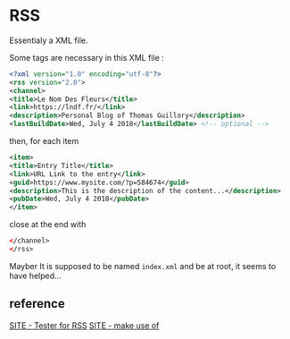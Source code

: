 # RSS

Essentialy a XML file.

Some tags are necessary in this XML file :

```xml
<?xml version="1.0" encoding="utf-8"?>
<rss version="2.0">
<channel>
<title>Le Nom Des Fleurs</title>
<link>https://lndf.fr/</link>
<description>Personal Blog of Thomas Guillory</description>
<lastBuildDate>Wed, July 4 2018</lastBuildDate> <!-- optional -->
```

then, for each item

```xml
<item>
<title>Entry Title</title>
<link>URL Link to the entry</link>
<guid>https://www.mysite.com/?p=584674</guid>
<description>This is the description of the content...</description>
<pubDate>Wed, July 4 2018</pubDate>
</item>
```

close at the end with

```xml
</channel>
</rss>
```

Mayber It is supposed to be named `index.xml` and be at root, it seems to have helped...

## reference

[SITE - Tester for RSS](https://www.rsslookup.com)
[SITE - make use of](https://www.makeuseof.com/tag/how-to-create-an-rss-feed-for-your-site-from-scratch/)
